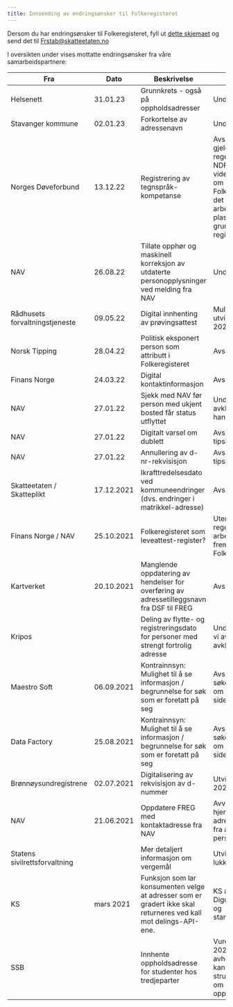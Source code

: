 ```yaml
---
title: Innsending av endringsønsker til Folkeregisteret
---
```

Dersom du har endringsønsker til Folkeregisteret, fyll ut [dette skjemaet](./Innspillskjema_FREG_v5_1.pdf) og send det til Frstab@skatteetaten.no
  
I oversikten under vises mottatte endringsønsker fra våre samarbeidspartnere:
  
 Fra | Dato | Beskrivelse |Status | 
------------|-------------------------------------|----------------|----------------
Helsenett|31.01.23|Grunnkrets - også på oppholdsadresser|Under behandling
Stavanger kommune|02.01.23|Forkortelse av adressenavn|Under behandling
Norges Døveforbund|13.12.22|Registrering av tegnspråk-kompetanse|Avslått, utenfor gjeldende regelverk. Dersom NDF ønsker å jobbe videre med forslag om registrering i Folkeregisteret, må det igangsettes et arbeid for å få på plass et rettslig grunnlag for registrering
NAV|26.08.22|Tillate opphør og maskinell korreksjon av utdaterte personopplysninger ved melding fra NAV|Under behandling
Rådhusets forvaltningstjeneste|09.05.22|Digital innhenting av prøvingsattest|Mulig utviklingstiltak 2024
Norsk Tipping|28.04.22|Politisk eksponert person som attributt i Folkeregisteret|Avslått
Finans Norge|24.03.22|Digital kontaktinformasjon|Avslått
NAV|27.01.22|Sjekk med NAV før person med ukjent bosted får status utflyttet|Under arbeid, vi avklarer juridisk handlingsrom
NAV|27.01.22|Digitalt varsel om dublett|Avslått, kan bruke tipskanal
NAV|27.01.22|Annullering av d-nr-rekvisisjon|Avslått, kan bruke tipskanal
Skatteetaten / Skatteplikt|17.12.2021|Ikrafttredelsesdato ved kommuneendringer (dvs. endringer i matrikkel-adresse)|Avslått
Finans Norge / NAV|25.10.2021|Folkeregisteret som leveattest-register?|Utenfor dagens regelverk. Tas inn i arbeidet med fremtidens Folkeregister
Kartverket|20.10.2021|Manglende oppdatering av hendelser for overføring av adressetilleggsnavn fra DSF til FREG|Avslått. 
Kripos||Deling av flytte- og registreringsdato for personer med strengt fortrolig adresse|Under behandling, vi avventer avklaring fra Kripos
Maestro Soft|06.09.2021|Kontrainnsyn: Mulighet til å se informasjon / begrunnelse for søk som er foretatt på seg |Avslått. Den som søker kan informere om dette på egne sider
Data Factory|25.08.2021|Kontrainnsyn: Mulighet til å se informasjon / begrunnelse for søk som er foretatt på seg |Avslått. Den som søker kan informere om dette på egne sider
Brønnøysundregistrene|02.07.2021|Digitalisering av rekvisisjon av d-nummer|Utviklet og levert i 2022
NAV|21.06.2021|Oppdatere FREG med kontaktadresse fra NAV|Avvist. Ikke hjemmel til å motta adresseinformasjon fra andre enn personen selv
Statens sivilrettsforvaltning||Mer detaljert informasjon om vergemål|Utvikles i 2022, lukkes
KS|mars 2021|Funksjon som lar konsumenten velge at adresser som er gradert ikke skal returneres ved kall mot delings-API-ene.|KS avklarer med Digdirs arkitektur- og standardiseringsråd
SSB||Innhente oppholdsadresse for studenter hos tredjeparter|Vurderes utviklet i 2024, men avhengig av at vi kan motta strukturerte data om oppholdsadresse



